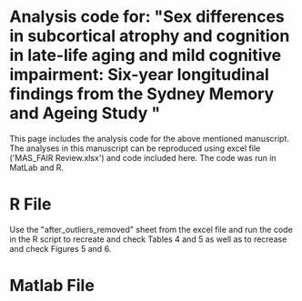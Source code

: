 # Analysis code for: "Sex differences in subcortical atrophy and cognition in late-life aging and mild cognitive impairment: Six-year longitudinal findings from the Sydney Memory and Ageing Study "
This page includes the analysis code for the above mentioned manuscript. The analyses in this manuscript can be reproduced using excel file ('MAS_FAIR Review.xlsx') and code included here. The code was run in MatLab and R. 

# R File  

Use the "after_outliers_removed" sheet from the excel file and run the code in the R script to recreate and check Tables 4 and 5 as well as to recrease and check Figures 5 and 6. 

# Matlab File  
